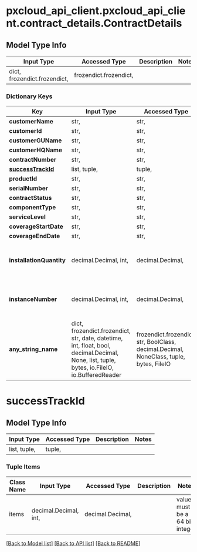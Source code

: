 # pxcloud_api_client.pxcloud_api_client.contract_details.ContractDetails

## Model Type Info
Input Type | Accessed Type | Description | Notes
------------ | ------------- | ------------- | -------------
dict, frozendict.frozendict,  | frozendict.frozendict,  |  | 

### Dictionary Keys
Key | Input Type | Accessed Type | Description | Notes
------------ | ------------- | ------------- | ------------- | -------------
**customerName** | str,  | str,  |  | [optional] 
**customerId** | str,  | str,  |  | [optional] 
**customerGUName** | str,  | str,  |  | [optional] 
**customerHQName** | str,  | str,  |  | [optional] 
**contractNumber** | str,  | str,  |  | [optional] 
**[successTrackId](#successTrackId)** | list, tuple,  | tuple,  |  | [optional] 
**productId** | str,  | str,  |  | [optional] 
**serialNumber** | str,  | str,  |  | [optional] 
**contractStatus** | str,  | str,  |  | [optional] 
**componentType** | str,  | str,  |  | [optional] 
**serviceLevel** | str,  | str,  |  | [optional] 
**coverageStartDate** | str,  | str,  |  | [optional] 
**coverageEndDate** | str,  | str,  |  | [optional] 
**installationQuantity** | decimal.Decimal, int,  | decimal.Decimal,  |  | [optional] value must be a 64 bit integer
**instanceNumber** | decimal.Decimal, int,  | decimal.Decimal,  |  | [optional] value must be a 64 bit integer
**any_string_name** | dict, frozendict.frozendict, str, date, datetime, int, float, bool, decimal.Decimal, None, list, tuple, bytes, io.FileIO, io.BufferedReader | frozendict.frozendict, str, BoolClass, decimal.Decimal, NoneClass, tuple, bytes, FileIO | any string name can be used but the value must be the correct type | [optional]

# successTrackId

## Model Type Info
Input Type | Accessed Type | Description | Notes
------------ | ------------- | ------------- | -------------
list, tuple,  | tuple,  |  | 

### Tuple Items
Class Name | Input Type | Accessed Type | Description | Notes
------------- | ------------- | ------------- | ------------- | -------------
items | decimal.Decimal, int,  | decimal.Decimal,  |  | value must be a 64 bit integer

[[Back to Model list]](../../README.md#documentation-for-models) [[Back to API list]](../../README.md#documentation-for-api-endpoints) [[Back to README]](../../README.md)


